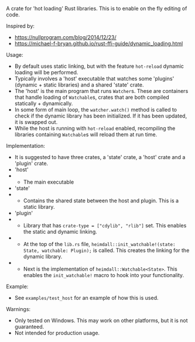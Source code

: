 A crate for 'hot loading' Rust libraries. This is to enable on the fly editing of code.

Inspired by:
* https://nullprogram.com/blog/2014/12/23/
* https://michael-f-bryan.github.io/rust-ffi-guide/dynamic_loading.html

Usage:
* By default uses static linking, but with the feature `hot-reload` dynamic loading will be performed.
* Typically involves a 'host' executable that watches some 'plugins' (dynamic + static libraries) and a shared 'state' crate.
* The 'host' is the main program that runs `Watcher`s. These are containers that handle loading of `Watchable`s, crates that are both compiled statically + dynamically.
* In some form of main loop, the `watcher.watch()` method is called to check if the dynamic library has been initialized. If it has been updated, it is swapped out.
* While the host is running with `hot-reload` enabled, recompiling the libraries containing `Watchable`s will reload them at run time. 

Implementation:
* It is suggested to have three crates, a 'state' crate, a 'host' crate and a 'plugin' crate. 
* 'host'
* * The main executable
* 'state'
* * Contains the shared state between the host and plugin. This is a static library.
* 'plugin'
* * Library that has `crate-type = ["cdylib", "rlib"]` set. This enables the static and dynamic linking.
* * At the top of the `lib.rs` file, `heimdall::init_watchable!(state: State, watchable: Plugin);` is called. This creates the linking for the dynamic library.
* * Next is the implementation of `heimdall::Watchable<State>`. This enables the `init_watchable!` macro to hook into your functionality.

Example:
* See `examples/test_host` for an example of how this is used. 

Warnings:
* Only tested on Windows. This may work on other platforms, but it is not guaranteed.
* Not intended for production usage.

